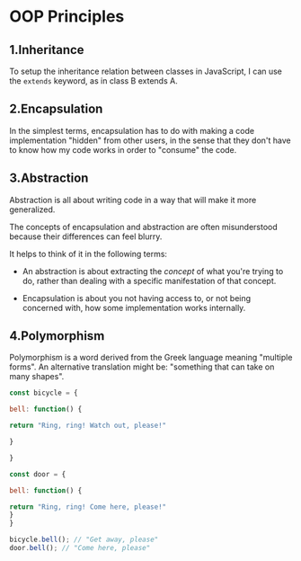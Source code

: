 # OOP Principles

## 1.Inheritance
To setup the inheritance relation between classes in JavaScript, I can use the `extends` keyword, as in class B extends A.

## 2.Encapsulation
In the simplest terms, encapsulation has to do with making a code implementation "hidden" from other users, in the sense that they don't have to know how my code works in order to "consume" the code.

## 3.Abstraction
Abstraction is all about writing code in a way that will make it more generalized.

The concepts of encapsulation and abstraction are often misunderstood because their differences can feel blurry.

It helps to think of it in the following terms:

- An abstraction is about extracting the _concept_ of what you're trying to do, rather than dealing with a specific manifestation of that concept.
    
- Encapsulation is about you not having access to, or not being concerned with, how some implementation works internally.

## 4.Polymorphism
Polymorphism is a word derived from the Greek language meaning "multiple forms". An alternative translation might be: "something that can take on many shapes".

```js
const bicycle = {

bell: function() {

return "Ring, ring! Watch out, please!"

}

}

const door = {

bell: function() {

return "Ring, ring! Come here, please!"
}
}

bicycle.bell(); // "Get away, please"
door.bell(); // "Come here, please"
```
